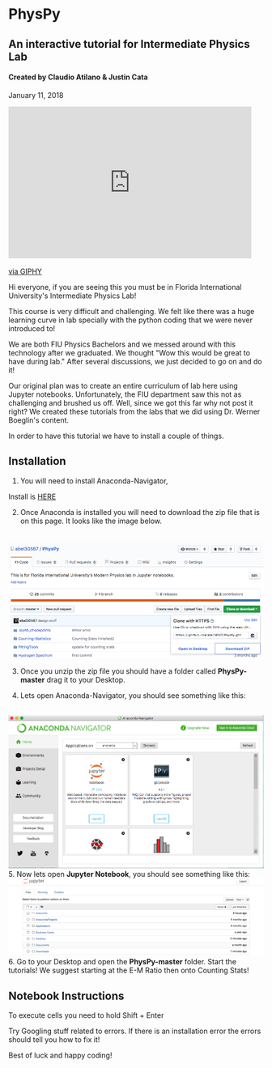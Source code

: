 # PhysPy
## An interactive tutorial for Intermediate Physics Lab

#### Created by Claudio Atilano & Justin Cata

January 11, 2018

<iframe src="https://giphy.com/embed/3ohjVcveOM9hoSVTAk" width="480" height="300" frameBorder="0" class="giphy-embed" allowFullScreen></iframe><p><a href="https://giphy.com/gifs/3ohjVcveOM9hoSVTAk">via GIPHY</a></p>

Hi everyone, if you are seeing this you must be in Florida International University's Intermediate Physics Lab! 

This course is very difficult and challenging. We felt like there was a huge learning curve in lab specially with the python coding that we were never introduced to! 

We are both FIU Physics Bachelors and we messed around with this technology after we graduated. We thought "Wow this would be great to have during lab." After several discussions, we just decided to go on and do it! 

Our original plan was to create an entire curriculum of lab here using Jupyter notebooks. Unfortunately, the FIU department saw this not as challenging and brushed us off. Well, since we got this far why not post it right? We created these tutorials from the labs that we did using Dr. Werner Boeglin's content.

In order to have this tutorial we have to install a couple of things.

## Installation

1. You will need to install Anaconda-Navigator,

Install is <a href="https://www.anaconda.com/download/">HERE</a>

2. Once Anaconda is installed you will need to download the zip file that is on this page. It looks like the image below.
<br />
<img src="ZipPic.png" />

3. Once you unzip the zip file you should have a folder called <strong>PhysPy-master</strong> drag it to your Desktop.

4. Lets open Anaconda-Navigator, you should see something like this:
<br />
<img src="AnacondaNav.png" />

<br />
5. Now lets open <strong>Jupyter Notebook</strong>, you should see something like this:
<br />
<img src="Jpy.png" />
<br />
6. Go to your Desktop and open the <strong>PhysPy-master</strong> folder. Start the tutorials! We suggest starting at the E-M Ratio then onto Counting Stats!

## Notebook Instructions

To execute cells you need to hold Shift + Enter

Try Googling stuff related to errors. If there is an installation error the errors should tell you how to fix it!

Best of luck and happy coding!
